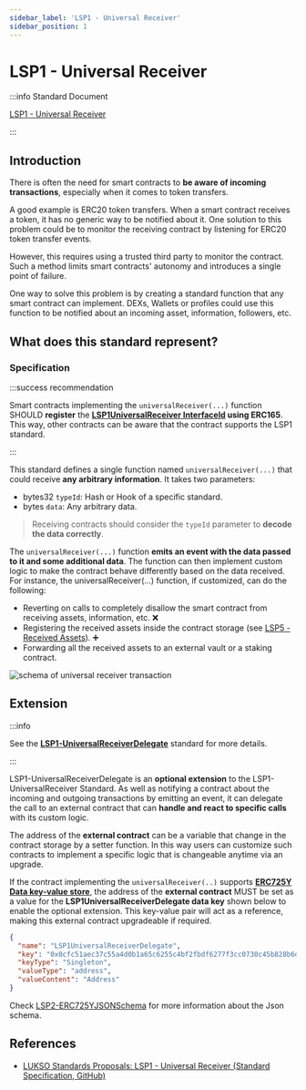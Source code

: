 ```yaml
---
sidebar_label: 'LSP1 - Universal Receiver'
sidebar_position: 1
---
```


# LSP1 - Universal Receiver

:::info Standard Document

[LSP1 - Universal Receiver](https://github.com/lukso-network/LIPs/blob/main/LSPs/LSP-1-UniversalReceiver.md)

:::

## Introduction
There is often the need for smart contracts to **be aware of incoming transactions**, especially when it comes to token transfers.

A good example is ERC20 token transfers. When a smart contract receives a token, it has no generic way to be notified about it. One solution to this problem could be to monitor the receiving contract by listening for ERC20 token transfer events.

However, this requires using a trusted third party to monitor the contract. Such a method limits smart contracts' autonomy and introduces a single point of failure.

One way to solve this problem is by creating a standard function that any smart contract can implement. DEXs, Wallets or profiles could use this function to be notified about an incoming asset, information, followers, etc.

## What does this standard represent?

### Specification

:::success recommendation

Smart contracts implementing the `universalReceiver(...)` function SHOULD **register** the **[LSP1UniversalReceiver InterfaceId](../smart-contracts/interface-ids.md) using ERC165**. This way, other contracts can be aware that the contract supports the LSP1 standard.

:::

This standard defines a single function named `universalReceiver(...)` that could receive **any arbitrary information**. It takes two parameters:

- bytes32 `typeId`: Hash or Hook of a specific standard.
- bytes `data`: Any arbitrary data.

> Receiving contracts should consider the `typeId` parameter to **decode the data correctly**.

The `universalReceiver(...)` function **emits an event with the data passed to it and some additional data**. The function can then implement custom logic to make the contract behave differently based on the data received. For instance, the universalReceiver(...) function, if customized, can do the following:

- Reverting on calls to completely disallow the smart contract from receiving assets, information, etc. :x:
- Registering the received assets inside the contract storage (see [LSP5 - Received Assets](../universal-profile/lsp5-received-assets.md)). :heavy_plus_sign:
- Forwarding all the received assets to an external vault or a staking contract.


![schema of universal receiver transaction](/img/standards/lsp1/ur-transaction.jpeg)

## Extension

:::info

See the **[LSP1-UniversalReceiverDelegate](../universal-profile/lsp1-universal-receiver-delegate.md)** standard for more details.

:::

LSP1-UniversalReceiverDelegate is an **optional extension** to the LSP1-UniversalReceiver Standard. As well as notifying a contract about the incoming and outgoing transactions by emitting an event, it can delegate the call to an external contract that can **handle and react to specific calls** with its custom logic.

The address of the **external contract** can be a variable that change in the contract storage by a setter function. In this way users can customize such contracts to implement a specific logic that is changeable anytime via an upgrade.

If the contract implementing the `universalReceiver(..)` supports **[ERC725Y Data key-value store](https://github.com/ERC725Alliance/erc725/blob/main/docs/ERC-725.md#erc725y)**, the address of the **external contract** MUST be set as a value for the **LSP1UniversalReceiverDelegate data key** shown below to enable the optional extension. This key-value pair will act as a reference, making this external contract upgradeable if required.

```json
{
  "name": "LSP1UniversalReceiverDelegate",
  "key": "0x0cfc51aec37c55a4d0b1a65c6255c4bf2fbdf6277f3cc0730c45b828b6db8b47",
  "keyType": "Singleton",
  "valueType": "address",
  "valueContent": "Address"
}
```
Check [LSP2-ERC725YJSONSchema](./lsp2-json-schema.md) for more information about the Json schema.

## References

- [LUKSO Standards Proposals: LSP1 - Universal Receiver (Standard Specification, GitHub)](https://github.com/lukso-network/LIPs/blob/main/LSPs/LSP-1-UniversalReceiver.md)
